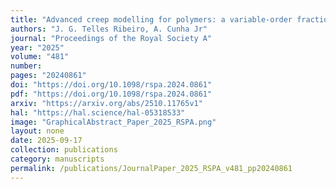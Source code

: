 ```yaml
---
title: "Advanced creep modelling for polymers: a variable-order fractional calculus approach"
authors: "J. G. Telles Ribeiro, A. Cunha Jr"
journal: "Proceedings of the Royal Society A"
year: "2025"
volume: "481"
number: 
pages: "20240861"
doi: "https://doi.org/10.1098/rspa.2024.0861"
pdf: "https://doi.org/10.1098/rspa.2024.0861"
arxiv: "https://arxiv.org/abs/2510.11765v1"
hal: "https://hal.science/hal-05318533"
image: "GraphicalAbstract_Paper_2025_RSPA.png"
layout: none
date: 2025-09-17
collection: publications
category: manuscripts
permalink: /publications/JournalPaper_2025_RSPA_v481_pp20240861
---
```

